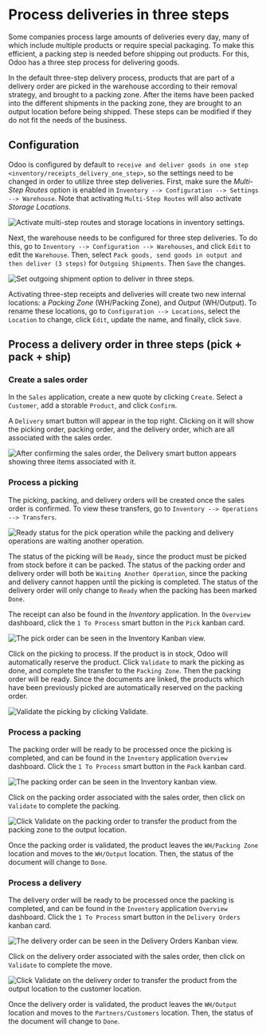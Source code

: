 # Process deliveries in three steps

<div id="inventory/delivery_three_steps">

Some companies process large amounts of deliveries every day, many of
which include multiple products or require special packaging. To make
this efficient, a packing step is needed before shipping out products.
For this, Odoo has a three step process for delivering goods.

</div>

In the default three-step delivery process, products that are part of a
delivery order are picked in the warehouse according to their removal
strategy, and brought to a packing zone. After the items have been
packed into the different shipments in the packing zone, they are
brought to an output location before being shipped. These steps can be
modified if they do not fit the needs of the business.

## Configuration

Odoo is configured by default to `receive and deliver goods in one step
<inventory/receipts_delivery_one_step>`, so the settings need to be
changed in order to utilize three step deliveries. First, make sure the
*Multi-Step Routes* option is enabled in `Inventory --> Configuration
--> Settings --> Warehouse`. Note that activating `Multi-Step Routes`
will also activate *Storage Locations*.

![Activate multi-step routes and storage locations in inventory
settings.](delivery_three_steps/multi-step-routes.png)

Next, the warehouse needs to be configured for three step deliveries. To
do this, go to `Inventory --> Configuration --> Warehouses`, and click
`Edit` to edit the `Warehouse`. Then, select `Pack goods, send goods in
output and then deliver
(3 steps)` for `Outgoing Shipments`. Then `Save` the changes.

![Set outgoing shipment option to deliver in three
steps.](delivery_three_steps/three-step-warehouse-config.png)

Activating three-step receipts and deliveries will create two new
internal locations: a *Packing Zone* (WH/Packing Zone), and *Output*
(WH/Output). To rename these locations, go to `Configuration -->
Locations`, select the `Location` to change, click `Edit`, update the
name, and finally, click `Save`.

## Process a delivery order in three steps (pick + pack + ship)

### Create a sales order

In the `Sales` application, create a new quote by clicking `Create`.
Select a `Customer`, add a storable `Product`, and click `Confirm`.

A `Delivery` smart button will appear in the top right. Clicking on it
will show the picking order, packing order, and the delivery order,
which are all associated with the sales order.

![After confirming the sales order, the Delivery smart button appears
showing three items&#10;associated with
it.](delivery_three_steps/three-step-delivery-so.png)

### Process a picking

The picking, packing, and delivery orders will be created once the sales
order is confirmed. To view these transfers, go to `Inventory -->
Operations --> Transfers`.

![Ready status for the pick operation while the packing and delivery
operations are waiting&#10;another
operation.](delivery_three_steps/three-step-delivery-transfers.png)

The status of the picking will be `Ready`, since the product must be
picked from stock before it can be packed. The status of the packing
order and delivery order will both be `Waiting Another Operation`, since
the packing and delivery cannot happen until the picking is completed.
The status of the delivery order will only change to `Ready` when the
packing has been marked `Done`.

The receipt can also be found in the *Inventory* application. In the
`Overview` dashboard, click the `1 To Process` smart button in the
`Pick` kanban card.

![The pick order can be seen in the Inventory Kanban
view.](delivery_three_steps/three-step-kanban-pick.png)

Click on the picking to process. If the product is in stock, Odoo will
automatically reserve the product. Click `Validate` to mark the picking
as done, and complete the transfer to the `Packing Zone`. Then the
packing order will be ready. Since the documents are linked, the
products which have been previously picked are automatically reserved on
the packing order.

![Validate the picking by clicking
Validate.](delivery_three_steps/validate-three-step-pick.png)

### Process a packing

The packing order will be ready to be processed once the picking is
completed, and can be found in the `Inventory` application `Overview`
dashboard. Click the `1 To
Process` smart button in the `Pack` kanban card.

![The packing order can be seen in the Inventory kanban
view.](delivery_three_steps/three-step-kanban-pack.png)

Click on the packing order associated with the sales order, then click
on `Validate` to complete the packing.

![Click Validate on the packing order to transfer the product from the
packing zone to the&#10;output
location.](delivery_three_steps/validate-three-step-pack.png)

Once the packing order is validated, the product leaves the `WH/Packing
Zone` location and moves to the `WH/Output` location. Then, the status
of the document will change to `Done`.

### Process a delivery

The delivery order will be ready to be processed once the packing is
completed, and can be found in the `Inventory` application `Overview`
dashboard. Click the `1 To
Process` smart button in the `Delivery Orders` kanban card.

![The delivery order can be seen in the Delivery Orders Kanban
view.](delivery_three_steps/three-step-kanban-delivery.png)

Click on the delivery order associated with the sales order, then click
on `Validate` to complete the move.

![Click Validate on the delivery order to transfer the product from the
output location to&#10;the customer
location.](delivery_three_steps/three-step-delivery-out.png)

Once the delivery order is validated, the product leaves the `WH/Output`
location and moves to the `Partners/Customers` location. Then, the
status of the document will change to `Done`.
